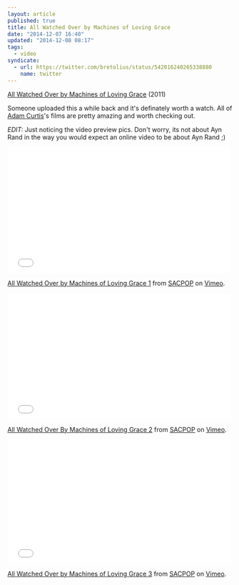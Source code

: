 ```yaml
---
layout: article
published: true
title: All Watched Over by Machines of Loving Grace
date: "2014-12-07 16:40"
updated: "2014-12-08 08:17"
tags:
  - video
syndicate:
  - url: https://twitter.com/bretolius/status/542016240265338880
    name: twitter
---
```


[All Watched Over by Machines of Loving Grace](https://en.wikipedia.org/wiki/All_Watched_Over_by_Machines_of_Loving_Grace_(TV_series)) (2011)

Someone uploaded this a while back and it's definately worth a watch.  All of [Adam Curtis](https://en.wikipedia.org/wiki/Adam_Curtis)'s films are pretty amazing and worth checking out.

*EDIT:* Just noticing the video preview pics.  Don't worry, its not about Ayn Rand in the way you would expect an online video to be about Ayn Rand ;)

<div class="flex-video"><iframe src="//player.vimeo.com/video/38724174?byline=0&amp;portrait=0&amp;color=ffffff" width="500" height="282" frameborder="0" webkitallowfullscreen mozallowfullscreen allowfullscreen></iframe></div> <p><a href="http://vimeo.com/38724174">All Watched Over by Machines of Loving Grace 1</a> from <a href="http://vimeo.com/user10902936">SACPOP</a> on <a href="https://vimeo.com">Vimeo</a>.</p>

<div class="flex-video"><iframe src="//player.vimeo.com/video/73536828?byline=0&amp;portrait=0&amp;color=ffffff" width="500" height="283" frameborder="0" webkitallowfullscreen mozallowfullscreen allowfullscreen></iframe></div> <p><a href="http://vimeo.com/73536828">All Watched Over By Machines of Loving Grace 2</a> from <a href="http://vimeo.com/user10902936">SACPOP</a> on <a href="https://vimeo.com">Vimeo</a>.</p>

<div class="flex-video"><iframe src="//player.vimeo.com/video/73561591?byline=0&amp;portrait=0&amp;color=ffffff" width="500" height="278" frameborder="0" webkitallowfullscreen mozallowfullscreen allowfullscreen></iframe></div> <p><a href="http://vimeo.com/73561591">All Watched Over by Machines of Loving Grace 3</a> from <a href="http://vimeo.com/user10902936">SACPOP</a> on <a href="https://vimeo.com">Vimeo</a>.</p>
